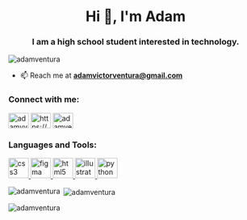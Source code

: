 <h1 align="center">Hi 👋, I'm Adam</h1>
<h3 align="center">I am a high school student interested in technology.</h3>

<p align="left"> <img src="https://komarev.com/ghpvc/?username=adamventura&label=Profile%20views&color=0e75b6&style=flat" alt="adamventura" /> </p>

- 📫 Reach me at **adamvictorventura@gmail.com**

<h3 align="left">Connect with me:</h3>
<p align="left">
<a href="https://twitter.com/adamvventura" target="blank"><img align="center" src="https://www.flaticon.com/svg/static/icons/svg/124/124021.svg" alt="adamvventura" height="30" width="40" /></a>
<a href=https://www.linkedin.com/in/adam-ventura" target="blank"><img align="center" src="https://www.flaticon.com/svg/static/icons/svg/174/174857.svg" alt="https://www.linkedin.com/in/adam-ventura/" height="30" width="40" /></a>
<a href="https://www.hackerrank.com/adamventura" target="blank"><img align="center" src="https://cdn4.iconfinder.com/data/icons/logos-and-brands/512/160_Hackerrank_logo_logos-512.png" alt="adamventura" height="30" width="40" /></a>
</p>

<h3 align="left">Languages and Tools:</h3>
<p align="left"> <a href="https://www.w3schools.com/css/" target="_blank"> <img src="https://devicons.github.io/devicon/devicon.git/icons/css3/css3-original-wordmark.svg" alt="css3" width="40" height="40"/> </a> <a href="https://www.figma.com/" target="_blank"> <img src="https://www.vectorlogo.zone/logos/figma/figma-icon.svg" alt="figma" width="40" height="40"/> </a> <a href="https://www.w3.org/html/" target="_blank"> <img src="https://devicons.github.io/devicon/devicon.git/icons/html5/html5-original-wordmark.svg" alt="html5" width="40" height="40"/> </a> <a href="https://www.adobe.com/in/products/illustrator.html" target="_blank"> <img src="https://www.vectorlogo.zone/logos/adobe_illustrator/adobe_illustrator-icon.svg" alt="illustrator" width="40" height="40"/> </a> <a href="https://www.python.org" target="_blank"> <img src="https://devicons.github.io/devicon/devicon.git/icons/python/python-original.svg" alt="python" width="40" height="40"/> </a> </p>

<p><img align="left" src="https://github-readme-stats.vercel.app/api/top-langs?username=adamventura&show_icons=true&theme=dark&locale=en&layout=compact" alt="adamventura" /></p>

<p>&nbsp;<img align="center" src="https://github-readme-stats.vercel.app/api?username=adamventura&show_icons=true&theme=dark&locale=en" alt="adamventura" /></p>

<p><img align="center" src="https://github-readme-streak-stats.herokuapp.com/?user=adamventura&theme=dark" alt="adamventura" /></p>
